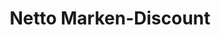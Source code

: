 ---
title: "Netto Marken-Discount"
url: /trier/netto-marken-discount-eisenbahnstrasse/
shop: Supermarkt
---